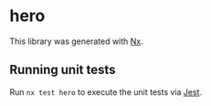 # hero

This library was generated with [Nx](https://nx.dev).

## Running unit tests

Run `nx test hero` to execute the unit tests via [Jest](https://jestjs.io).
